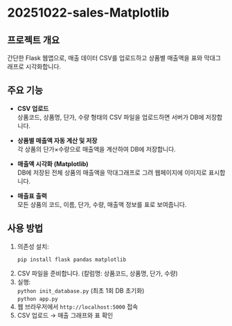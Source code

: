 # 20251022-sales-Matplotlib

## 프로젝트 개요
간단한 Flask 웹앱으로, 매출 데이터 CSV를 업로드하고 상품별 매출액을 표와 막대그래프로 시각화합니다.

## 주요 기능

- **CSV 업로드**  
  상품코드, 상품명, 단가, 수량 형태의 CSV 파일을 업로드하면 서버가 DB에 저장합니다.

- **상품별 매출액 자동 계산 및 저장**  
  각 상품의 단가×수량으로 매출액을 계산하여 DB에 저장합니다.

- **매출액 시각화 (Matplotlib)**  
  DB에 저장된 전체 상품의 매출액을 막대그래프로 그려 웹페이지에 이미지로 표시합니다.

- **매출표 출력**  
  모든 상품의 코드, 이름, 단가, 수량, 매출액 정보를 표로 보여줍니다.

## 사용 방법

1. 의존성 설치:
   ```
   pip install flask pandas matplotlib
   ```
2. CSV 파일을 준비합니다. (칼럼명: 상품코드, 상품명, 단가, 수량)
3. 실행:  
   `python init_database.py`  (최초 1회 DB 초기화)  
   `python app.py`
4. 웹 브라우저에서 `http://localhost:5000` 접속
5. CSV 업로드 → 매출 그래프와 표 확인